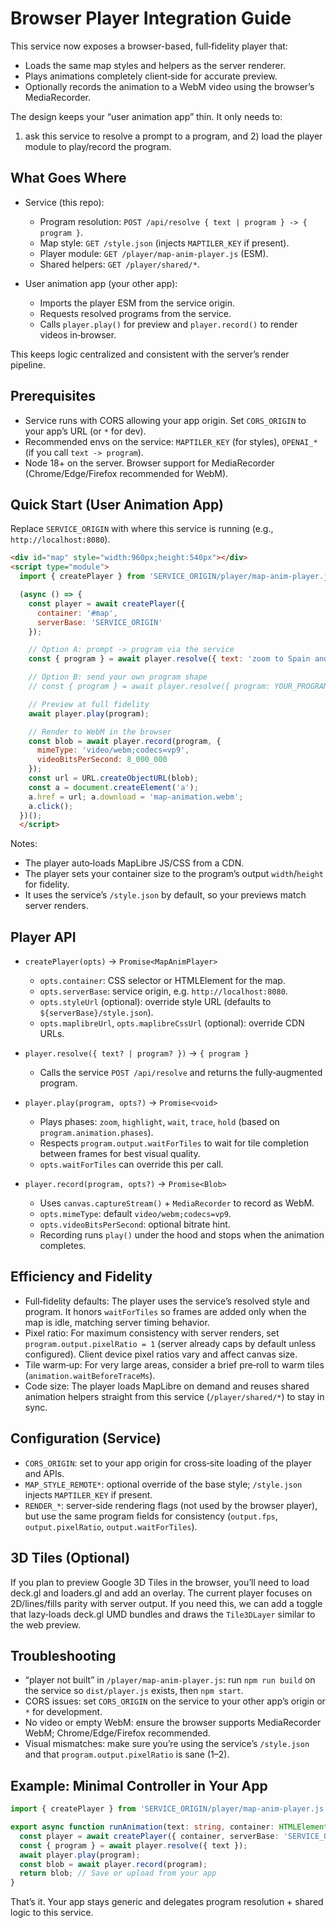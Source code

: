 # Browser Player Integration Guide

This service now exposes a browser-based, full‑fidelity player that:
- Loads the same map styles and helpers as the server renderer.
- Plays animations completely client‑side for accurate preview.
- Optionally records the animation to a WebM video using the browser’s MediaRecorder.

The design keeps your “user animation app” thin. It only needs to:
1) ask this service to resolve a prompt to a program, and 2) load the player module to play/record the program.

## What Goes Where

- Service (this repo):
  - Program resolution: `POST /api/resolve { text | program } -> { program }`.
  - Map style: `GET /style.json` (injects `MAPTILER_KEY` if present).
  - Player module: `GET /player/map-anim-player.js` (ESM).
  - Shared helpers: `GET /player/shared/*`.

- User animation app (your other app):
  - Imports the player ESM from the service origin.
  - Requests resolved programs from the service.
  - Calls `player.play()` for preview and `player.record()` to render videos in‑browser.

This keeps logic centralized and consistent with the server’s render pipeline.

## Prerequisites

- Service runs with CORS allowing your app origin. Set `CORS_ORIGIN` to your app’s URL (or `*` for dev).
- Recommended envs on the service: `MAPTILER_KEY` (for styles), `OPENAI_*` (if you call `text -> program`).
- Node 18+ on the server. Browser support for MediaRecorder (Chrome/Edge/Firefox recommended for WebM).

## Quick Start (User Animation App)

Replace `SERVICE_ORIGIN` with where this service is running (e.g., `http://localhost:8080`).

```html
<div id="map" style="width:960px;height:540px"></div>
<script type="module">
  import { createPlayer } from 'SERVICE_ORIGIN/player/map-anim-player.js';

  (async () => {
    const player = await createPlayer({
      container: '#map',
      serverBase: 'SERVICE_ORIGIN'
    });

    // Option A: prompt -> program via the service
    const { program } = await player.resolve({ text: 'zoom to Spain and outline it' });

    // Option B: send your own program shape
    // const { program } = await player.resolve({ program: YOUR_PROGRAM });

    // Preview at full fidelity
    await player.play(program);

    // Render to WebM in the browser
    const blob = await player.record(program, {
      mimeType: 'video/webm;codecs=vp9',
      videoBitsPerSecond: 8_000_000
    });
    const url = URL.createObjectURL(blob);
    const a = document.createElement('a');
    a.href = url; a.download = 'map-animation.webm';
    a.click();
  })();
  </script>
```

Notes:
- The player auto‑loads MapLibre JS/CSS from a CDN.
- The player sets your container size to the program’s output `width`/`height` for fidelity.
- It uses the service’s `/style.json` by default, so your previews match server renders.

## Player API

- `createPlayer(opts)` -> `Promise<MapAnimPlayer>`
  - `opts.container`: CSS selector or HTMLElement for the map.
  - `opts.serverBase`: service origin, e.g. `http://localhost:8080`.
  - `opts.styleUrl` (optional): override style URL (defaults to `${serverBase}/style.json`).
  - `opts.maplibreUrl`, `opts.maplibreCssUrl` (optional): override CDN URLs.

- `player.resolve({ text? | program? })` -> `{ program }`
  - Calls the service `POST /api/resolve` and returns the fully‑augmented program.

- `player.play(program, opts?)` -> `Promise<void>`
  - Plays phases: `zoom`, `highlight`, `wait`, `trace`, `hold` (based on `program.animation.phases`).
  - Respects `program.output.waitForTiles` to wait for tile completion between frames for best visual quality.
  - `opts.waitForTiles` can override this per call.

- `player.record(program, opts?)` -> `Promise<Blob>`
  - Uses `canvas.captureStream()` + `MediaRecorder` to record as WebM.
  - `opts.mimeType`: default `video/webm;codecs=vp9`.
  - `opts.videoBitsPerSecond`: optional bitrate hint.
  - Recording runs `play()` under the hood and stops when the animation completes.

## Efficiency and Fidelity

- Full‑fidelity defaults: The player uses the service’s resolved style and program. It honors `waitForTiles` so frames are added only when the map is idle, matching server timing behavior.
- Pixel ratio: For maximum consistency with server renders, set `program.output.pixelRatio = 1` (server already caps by default unless configured). Client device pixel ratios vary and affect canvas size.
- Tile warm‑up: For very large areas, consider a brief pre‑roll to warm tiles (`animation.waitBeforeTraceMs`).
- Code size: The player loads MapLibre on demand and reuses shared animation helpers straight from this service (`/player/shared/*`) to stay in sync.

## Configuration (Service)

- `CORS_ORIGIN`: set to your app origin for cross‑site loading of the player and APIs.
- `MAP_STYLE_REMOTE*`: optional override of the base style; `/style.json` injects `MAPTILER_KEY` if present.
- `RENDER_*`: server‑side rendering flags (not used by the browser player), but use the same program fields for consistency (`output.fps`, `output.pixelRatio`, `output.waitForTiles`).

## 3D Tiles (Optional)

If you plan to preview Google 3D Tiles in the browser, you’ll need to load deck.gl and loaders.gl and add an overlay. The current player focuses on 2D/lines/fills parity with server output. If you need this, we can add a toggle that lazy‑loads deck.gl UMD bundles and draws the `Tile3DLayer` similar to the web preview.

## Troubleshooting

- “player not built” in `/player/map-anim-player.js`: run `npm run build` on the service so `dist/player.js` exists, then `npm start`.
- CORS issues: set `CORS_ORIGIN` on the service to your other app’s origin or `*` for development.
- No video or empty WebM: ensure the browser supports MediaRecorder WebM; Chrome/Edge/Firefox recommended.
- Visual mismatches: make sure you’re using the service’s `/style.json` and that `program.output.pixelRatio` is sane (1–2).

## Example: Minimal Controller in Your App

```ts
import { createPlayer } from 'SERVICE_ORIGIN/player/map-anim-player.js';

export async function runAnimation(text: string, container: HTMLElement) {
  const player = await createPlayer({ container, serverBase: 'SERVICE_ORIGIN' });
  const { program } = await player.resolve({ text });
  await player.play(program);
  const blob = await player.record(program);
  return blob; // Save or upload from your app
}
```

That’s it. Your app stays generic and delegates program resolution + shared logic to this service.

